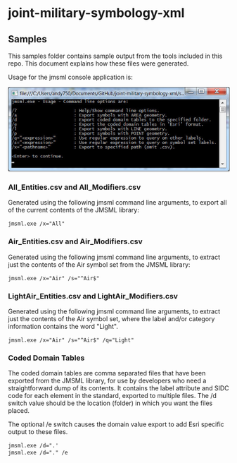 # joint-military-symbology-xml #

## Samples ##

This samples folder contains sample output from the tools included in this repo.  This document explains how these files were generated.

Usage for the jmsml console application is:

![](usage.jpg)

### All_Entities.csv and All_Modifiers.csv ###
Generated using the following jmsml command line arguments, to export all of the current contents of the JMSML library:

	jmsml.exe /x="All"

### Air_Entities.csv and Air_Modifiers.csv ###
Generated using the following jmsml command line arguments, to extract just the contents of the Air symbol set from the JMSML library:

	jmsml.exe /x="Air" /s="^Air$"

### LightAir_Entities.csv and LightAir_Modifiers.csv ###
Generated using the following jmsml command line arguments, to extract just the contents of the Air symbol set, where the label and/or category information contains the word "Light".

	jmsml.exe /x="Air" /s="^Air$" /q="Light"

### Coded Domain Tables ###
The coded domain tables are comma separated files that have been exported from the JMSML library, for use by developers who need a straightforward dump of its contents.  It contains the label attribute and SIDC code for each element in the standard, exported to multiple files.  The /d switch value should be the location (folder) in which you want the files placed.

The optional /e switch causes the domain value export to add Esri specific output to these files.

	jmsml.exe /d=".'
	jmsml.exe /d="." /e
